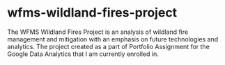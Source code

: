 # wfms-wildland-fires-project
The WFMS Wildland Fires Project is an analysis of wildland fire management and mitigation with an emphasis on future technologies and analytics. The project created as a part of Portfolio Assignment for the Google Data Analytics that I am currently enrolled in.   
